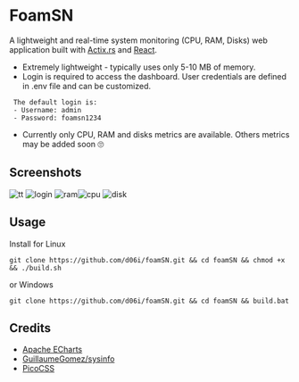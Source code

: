 # FoamSN
 A lightweight and real-time system monitoring (CPU, RAM, Disks) web application built with [Actix.rs](https://actix.rs) and [React](https://react.dev/).
 - Extremely lightweight - typically uses only 5-10 MB of memory.
 - Login is required to access the dashboard. User credentials are defined in .env file and can be customized.
````
 The default login is:
 - Username: admin
 - Password: foamsn1234
````
 -  Currently only CPU, RAM and disks metrics are available. Others metrics may be added soon 🙄

## Screenshots
![tt](https://github.com/user-attachments/assets/7dd01ffb-d1a9-44b2-95f3-9b48cf3e21bf)
![login](https://github.com/user-attachments/assets/83844dea-604a-4bfd-b4e5-8d6abde04d5f)
![ram](https://github.com/user-attachments/assets/b848bb42-c70a-42c4-b84d-7d4c5b355d44)![cpu](https://github.com/user-attachments/assets/86b815e8-d85d-443e-9850-84983626d673) 
![disk](https://github.com/user-attachments/assets/39b9d531-4fb0-4a5c-8892-beb9fa8f9095)

## Usage
Install for Linux
````
git clone https://github.com/d06i/foamSN.git && cd foamSN && chmod +x && ./build.sh
````
or Windows
````
git clone https://github.com/d06i/foamSN.git && cd foamSN && build.bat
````

## Credits
- [Apache ECharts](https://echarts.apache.org)
- [GuillaumeGomez/sysinfo](https://github.com/GuillaumeGomez/sysinfo)
- [PicoCSS](https://github.com/picocss/pico)

